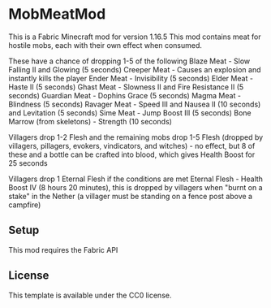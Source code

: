 # MobMeatMod

This is a Fabric Minecraft mod for version 1.16.5
This mod contains meat for hostile mobs, each with their own effect when consumed.

These have a chance of dropping 1-5 of the following
Blaze Meat - Slow Falling II and Glowing (5 seconds)
Creeper Meat - Causes an explosion and instantly kills the player
Ender Meat - Invisibility (5 seconds)
Elder Meat - Haste II (5 seconds)
Ghast Meat - Slowness II and Fire Resistance II (5 seconds)
Guardian Meat - Dophins Grace (5 seconds)
Magma Meat - Blindness (5 seconds)
Ravager Meat - Speed III and Nausea II (10 seconds) and Levitation (5 seconds)
Sime Meat - Jump Boost III (5 seconds)
Bone Marrow (from skeletons) - Strength (10 seconds)

Villagers drop 1-2 Flesh and the remaining mobs drop 1-5
Flesh (dropped by villagers, pillagers, evokers, vindicators, and witches) - no effect, but 8 of these and a bottle can be crafted into blood, which gives Health Boost for 25 seconds

Villagers drop 1 Eternal Flesh if the conditions are met
Eternal Flesh - Health Boost IV (8 hours 20 minutes), this is dropped by villagers when "burnt on a stake" in the Nether (a villager must be standing on a fence post above a campfire)

## Setup

This mod requires the Fabric API

## License

This template is available under the CC0 license.
